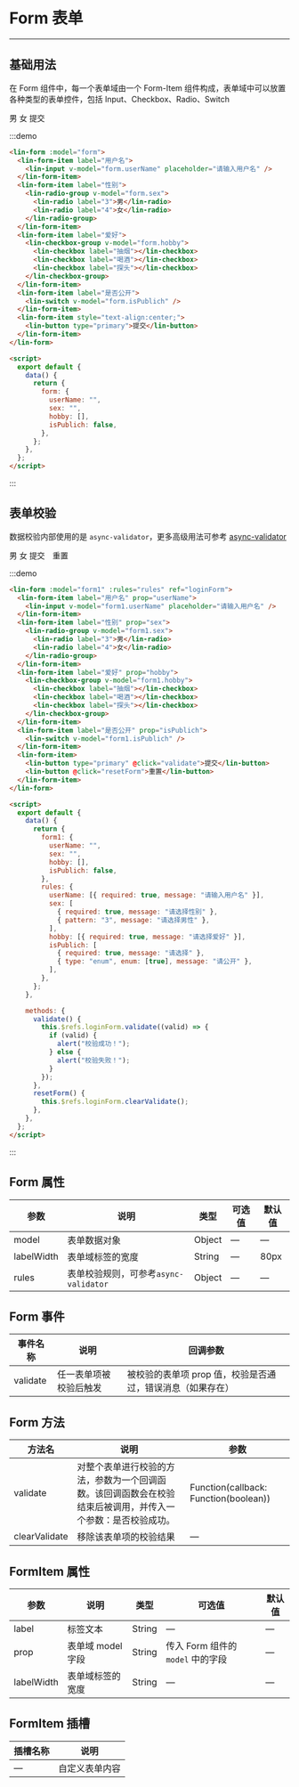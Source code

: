 <script>
export default {
  data() {
    return {
      form: {
        userName: "",
        sex: "",
        hobby: [],
        isPublich: false
      },
      form1: {
        userName: "",
        sex: "",
        hobby: [],
        isPublich: false
      },
      rules: {
        userName: [{ required: true, message: "请输入用户名" }],
        sex: [
          { required: true, message: "请选择性别" },
          { pattern: "3", message: "请选择男性" }
        ],
        hobby: [{ required: true, message: "请选择爱好" }],
        isPublich: [
          { required: true, message: "请选择" },
          { type: "enum", enum: [true], message: "请公开" }
        ]
      }
    };
  },
  methods: {
    validate() {
      this.$refs.loginForm.validate(valid => {
        if (valid) {
          alert("校验成功！");
        } else {
          alert("校验失败！");
        }
      });
    },
    resetForm() {
      this.$refs.loginForm.clearValidate();
    },
  }
};
</script>

# Form 表单

---

## 基础用法

在 Form 组件中，每一个表单域由一个 Form-Item 组件构成，表单域中可以放置各种类型的表单控件，包括 Input、Checkbox、Radio、Switch

<div class='demo-block'>
     <lin-form :model="form">
      <lin-form-item label="用户名">
        <lin-input v-model="form.userName" placeholder="请输入用户名" />
      </lin-form-item>
      <lin-form-item label="性别">
        <lin-radio-group v-model="form.sex">
          <lin-radio label="3">男</lin-radio>
          <lin-radio label="4">女</lin-radio>
        </lin-radio-group>
      </lin-form-item>
      <lin-form-item label="爱好">
        <lin-checkbox-group v-model="form.hobby">
          <lin-checkbox label="抽烟"></lin-checkbox>
          <lin-checkbox label="喝酒"></lin-checkbox>
          <lin-checkbox label="探头"></lin-checkbox>
        </lin-checkbox-group>
      </lin-form-item>
      <lin-form-item label="是否公开">
        <lin-switch v-model="form.sPublich" />
      </lin-form-item>
      <lin-form-item style='text-align:center;'>
        <lin-button type="primary">提交</lin-button>
      </lin-form-item>
    </lin-form>
</div>

:::demo

```html
<lin-form :model="form">
  <lin-form-item label="用户名">
    <lin-input v-model="form.userName" placeholder="请输入用户名" />
  </lin-form-item>
  <lin-form-item label="性别">
    <lin-radio-group v-model="form.sex">
      <lin-radio label="3">男</lin-radio>
      <lin-radio label="4">女</lin-radio>
    </lin-radio-group>
  </lin-form-item>
  <lin-form-item label="爱好">
    <lin-checkbox-group v-model="form.hobby">
      <lin-checkbox label="抽烟"></lin-checkbox>
      <lin-checkbox label="喝酒"></lin-checkbox>
      <lin-checkbox label="探头"></lin-checkbox>
    </lin-checkbox-group>
  </lin-form-item>
  <lin-form-item label="是否公开">
    <lin-switch v-model="form.isPublich" />
  </lin-form-item>
  <lin-form-item style="text-align:center;">
    <lin-button type="primary">提交</lin-button>
  </lin-form-item>
</lin-form>

<script>
  export default {
    data() {
      return {
        form: {
          userName: "",
          sex: "",
          hobby: [],
          isPublich: false,
        },
      };
    },
  };
</script>
```

:::

## 表单校验

数据校验内部使用的是 `async-validator`，更多高级用法可参考 [async-validator](https://github.com/yiminghe/async-validator)

<div class='demo-block'>
  <lin-form :model="form1" :rules="rules" ref="loginForm">
      <lin-form-item label="用户名" prop="userName">
        <lin-input v-model="form1.userName" placeholder="请输入用户名" />
      </lin-form-item>
      <lin-form-item label="性别" prop="sex">
        <lin-radio-group v-model="form1.sex">
          <lin-radio label="3">男</lin-radio>
          <lin-radio label="4">女</lin-radio>
        </lin-radio-group>
      </lin-form-item>
      <lin-form-item label="爱好" prop="hobby">
        <lin-checkbox-group v-model="form1.hobby">
          <lin-checkbox label="抽烟"></lin-checkbox>
          <lin-checkbox label="喝酒"></lin-checkbox>
          <lin-checkbox label="探头"></lin-checkbox>
        </lin-checkbox-group>
      </lin-form-item>
      <lin-form-item label="是否公开" prop="isPublich">
        <lin-switch v-model="form1.isPublich" />
      </lin-form-item>
      <lin-form-item>
        <lin-button type="primary" @click="validate">提交</lin-button>
        <lin-button style="margin-left:10px" @click="resetForm">重置</lin-button>
      </lin-form-item>
    </lin-form>
</div>

:::demo

```html
<lin-form :model="form1" :rules="rules" ref="loginForm">
  <lin-form-item label="用户名" prop="userName">
    <lin-input v-model="form1.userName" placeholder="请输入用户名" />
  </lin-form-item>
  <lin-form-item label="性别" prop="sex">
    <lin-radio-group v-model="form1.sex">
      <lin-radio label="3">男</lin-radio>
      <lin-radio label="4">女</lin-radio>
    </lin-radio-group>
  </lin-form-item>
  <lin-form-item label="爱好" prop="hobby">
    <lin-checkbox-group v-model="form1.hobby">
      <lin-checkbox label="抽烟"></lin-checkbox>
      <lin-checkbox label="喝酒"></lin-checkbox>
      <lin-checkbox label="探头"></lin-checkbox>
    </lin-checkbox-group>
  </lin-form-item>
  <lin-form-item label="是否公开" prop="isPublich">
    <lin-switch v-model="form1.isPublich" />
  </lin-form-item>
  <lin-form-item>
    <lin-button type="primary" @click="validate">提交</lin-button>
    <lin-button @click="resetForm">重置</lin-button>
  </lin-form-item>
</lin-form>

<script>
  export default {
    data() {
      return {
        form1: {
          userName: "",
          sex: "",
          hobby: [],
          isPublich: false,
        },
        rules: {
          userName: [{ required: true, message: "请输入用户名" }],
          sex: [
            { required: true, message: "请选择性别" },
            { pattern: "3", message: "请选择男性" },
          ],
          hobby: [{ required: true, message: "请选择爱好" }],
          isPublich: [
            { required: true, message: "请选择" },
            { type: "enum", enum: [true], message: "请公开" },
          ],
        },
      };
    },

    methods: {
      validate() {
        this.$refs.loginForm.validate((valid) => {
          if (valid) {
            alert("校验成功！");
          } else {
            alert("校验失败！");
          }
        });
      },
      resetForm() {
        this.$refs.loginForm.clearValidate();
      },
    },
  };
</script>
```

:::

## Form 属性

| 参数       | 说明                                  | 类型   | 可选值 | 默认值 |
| ---------- | ------------------------------------- | ------ | ------ | ------ |
| model      | 表单数据对象                          | Object | —      | —      |
| labelWidth | 表单域标签的宽度                      | String | —      | 80px   |
| rules      | 表单校验规则，可参考`async-validator` | Object | —      | —      |

## Form 事件

| 事件名称 | 说明                   | 回调参数                                                   |
| -------- | ---------------------- | ---------------------------------------------------------- |
| validate | 任一表单项被校验后触发 | 被校验的表单项 prop 值，校验是否通过，错误消息（如果存在） |

## Form 方法

| 方法名   | 说明                                                                                                         | 参数                                  |
| -------- | ------------------------------------------------------------------------------------------------------------ | ------------------------------------- |
| validate | 对整个表单进行校验的方法，参数为一个回调函数。该回调函数会在校验结束后被调用，并传入一个参数：是否校验成功。 | Function(callback: Function(boolean)) |
| clearValidate | 移除该表单项的校验结果 | — |

## FormItem 属性

| 参数  | 说明              | 类型   | 可选值                            | 默认值 |
| ----- | ----------------- | ------ | --------------------------------- | ------ |
| label | 标签文本          | String | —                                 | —      |
| prop  | 表单域 model 字段 | String | 传入 Form 组件的 `model` 中的字段 | —      |
| labelWidth | 表单域标签的宽度                      | String | —      | —   |

## FormItem 插槽

| 插槽名称 | 说明           |
| -------- | -------------- |
| —        | 自定义表单内容 |
